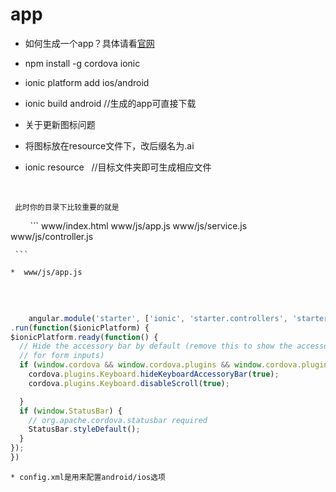 # app


* 如何生成一个app？具体请看[官网](http://ionicframework.com/getting-started/)
  
 * npm install -g cordova ionic    
 * ionic platform add ios/android   
 * ionic build android   //生成的app可直接下载
 
 
 * 关于更新图标问题
  * 将图标放在resource文件下，改后缀名为.ai
  * ionic resource   //目标文件夹即可生成相应文件
    
     
     
     
     
     此时你的目录下比较重要的就是
     
     
     ```
     www/index.html
     www/js/app.js
     www/js/service.js
     www/js/controller.js
     
     ```
     
    *  www/js/app.js
     
     
  ```javascript
     
     angular.module('starter', ['ionic', 'starter.controllers', 'starter.services'])  //starter.controllers就是下面的controller文件，       //starter.services就是service文件，必要
.run(function($ionicPlatform) {
  $ionicPlatform.ready(function() {
    // Hide the accessory bar by default (remove this to show the accessory bar above the keyboard
    // for form inputs)
    if (window.cordova && window.cordova.plugins && window.cordova.plugins.Keyboard) {
      cordova.plugins.Keyboard.hideKeyboardAccessoryBar(true);
      cordova.plugins.Keyboard.disableScroll(true);

    }
    if (window.StatusBar) {
      // org.apache.cordova.statusbar required
      StatusBar.styleDefault();
    }
  });
})
``` 
    * config.xml是用来配置android/ios选项
 
   
   
